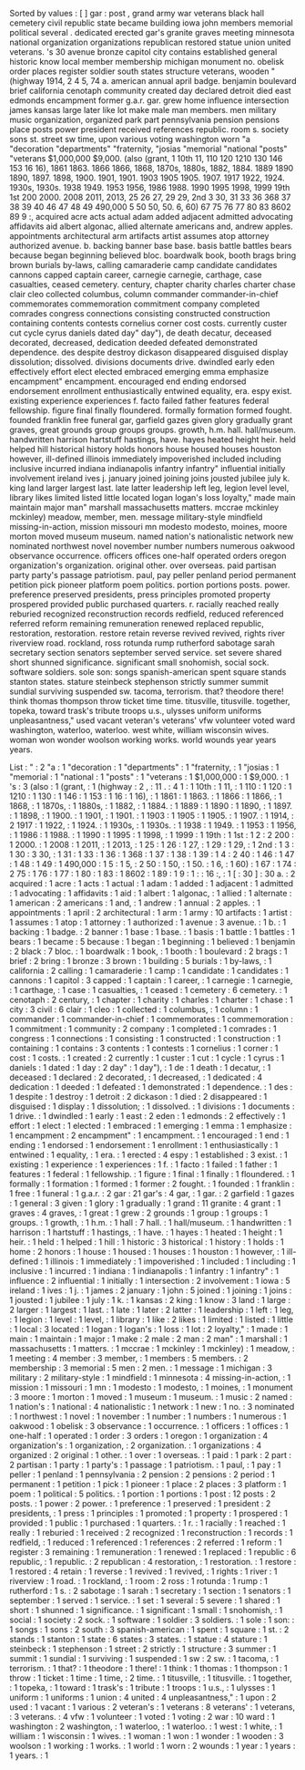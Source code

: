 Sorted by values :
[ ] gar : post , grand army war veterans black hall cemetery civil republic state became building iowa john members memorial political several . dedicated erected gar's granite graves meeting minnesota national organization organizations republican restored statue union united veterans. 's 30 avenue bronze capitol city contains established general historic know local member membership michigan monument no. obelisk order places register soldier south states structure veterans, wooden " (highway 1914, 2 4 5, 74 a. american annual april badge. benjamin boulevard brief california cenotaph community created day declared detroit died east edmonds encampment former g.a.r. gar. grew home influence intersection james kansas large later like lot make male man members. men military music organization, organized park part pennsylvania pension pensions place posts power president received references republic. room s. society sons st. street sw time, upon various voting washington worn "a "decoration "departments" "fraternity, "josias "memorial "national "posts" "veterans $1,000,000 $9,000. (also (grant, 1 10th 11, 110 120 1210 130 146 153 16 16), 1861 1863. 1866 1866, 1868, 1870s, 1880s, 1882, 1884. 1889 1890 1890, 1897. 1898, 1900. 1901, 1901. 1903 1905 1905. 1907. 1917 1922, 1924. 1930s, 1930s. 1938 1949. 1953 1956, 1986 1988. 1990 1995 1998, 1999 19th 1st 200 2000. 2008 2011, 2013, 25 26 27, 29 29, 2nd 3 30, 31 33 36 368 37 38 39 40 46 47 48 49 490,000 5 50 50, 50. 6, 60) 67 75 76 77 80 83 8602 89 9 :, acquired acre acts actual adam added adjacent admitted advocating affidavits aid albert algonac, allied alternate americans and, andrew apples. appointments architectural arm artifacts artist assumes atop attorney authorized avenue. b. backing banner base base. basis battle battles bears because began beginning believed bloc. boardwalk book, booth brags bring brown burials by-laws, calling camaraderie camp candidate candidates cannons capped captain career, carnegie carnegie, carthage, case casualties, ceased cemetery. century, chapter charity charles charter chase clair cleo collected columbus, column commander commander-in-chief commemorates commemoration commitment company completed comrades congress connections consisting constructed construction containing contents contests cornelius corner cost costs. currently custer cut cycle cyrus daniels dated day" day"), de death decatur, deceased decorated, decreased, dedication deeded defeated demonstrated dependence. des despite destroy dickason disappeared disguised display dissolution; dissolved. divisions documents drive. dwindled early eden effectively effort elect elected embraced emerging emma emphasize encampment" encampment. encouraged end ending endorsed endorsement enrollment enthusiastically entwined equality, era. espy exist. existing experience experiences f. facto failed father features federal fellowship. figure final finally floundered. formally formation formed fought. founded franklin free funeral gar, garfield gazes given glory gradually grant graves, great grounds group groups groups. growth, h.m. hall. hall/museum. handwritten harrison hartstuff hastings, have. hayes heated height heir. held helped hill historical history holds honors house housed houses houston however, ill-defined illinois immediately impoverished included including inclusive incurred indiana indianapolis infantry infantry" influential initially involvement ireland ives j. january joined joining joins jousted jubilee july k. king land larger largest last. late latter leadership left leg, legion level level, library likes limited listed little located logan logan's loss loyalty," made main maintain major man" marshall massachusetts matters. mccrae mckinley mckinley) meadow, member, men. message military-style mindfield missing-in-action, mission missouri mn modesto modesto, moines, moore morton moved museum museum. named nation's nationalistic network new nominated northwest novel november number numbers numerous oakwood observance occurrence. officers offices one-half operated orders oregon organization's organization. original other. over overseas. paid partisan party party's passage patriotism. paul, pay peller penland period permanent petition pick pioneer platform poem politics. portion portions posts. power. preference preserved presidents, press principles promoted property prospered provided public purchased quarters. r. racially reached really reburied recognized reconstruction records redfield, reduced referenced referred reform remaining remuneration renewed replaced republic, restoration, restoration. restore retain reverse revived revived, rights river riverview road. rockland, ross rotunda rump rutherford sabotage sarah secretary section senators september served service. set severe shared short shunned significance. significant small snohomish, social sock. software soldiers. sole son: songs spanish-american spent square stands stanton states. stature steinbeck stephenson strictly summer summit sundial surviving suspended sw. tacoma, terrorism. that? theodore there! think thomas thompson throw ticket time time. titusville, titusville. together, topeka, toward trask's tribute troops u.s., ulysses uniform uniforms unpleasantness," used vacant veteran's veterans' vfw volunteer voted ward washington, waterloo, waterloo. west white, william wisconsin wives. woman won wonder woolson working works. world wounds year years years. 

List :
" : 2
"a : 1
"decoration : 1
"departments" : 1
"fraternity, : 1
"josias : 1
"memorial : 1
"national : 1
"posts" : 1
"veterans : 1
$1,000,000 : 1
$9,000. : 1
's : 3
(also : 1
(grant, : 1
(highway : 2
, : 11
. : 4
1 : 1
10th : 1
11, : 1
110 : 1
120 : 1
1210 : 1
130 : 1
146 : 1
153 : 1
16 : 1
16), : 1
1861 : 1
1863. : 1
1866 : 1
1866, : 1
1868, : 1
1870s, : 1
1880s, : 1
1882, : 1
1884. : 1
1889 : 1
1890 : 1
1890, : 1
1897. : 1
1898, : 1
1900. : 1
1901, : 1
1901. : 1
1903 : 1
1905 : 1
1905. : 1
1907. : 1
1914, : 2
1917 : 1
1922, : 1
1924. : 1
1930s, : 1
1930s. : 1
1938 : 1
1949. : 1
1953 : 1
1956, : 1
1986 : 1
1988. : 1
1990 : 1
1995 : 1
1998, : 1
1999 : 1
19th : 1
1st : 1
2 : 2
200 : 1
2000. : 1
2008 : 1
2011, : 1
2013, : 1
25 : 1
26 : 1
27, : 1
29 : 1
29, : 1
2nd : 1
3 : 1
30 : 3
30, : 1
31 : 1
33 : 1
36 : 1
368 : 1
37 : 1
38 : 1
39 : 1
4 : 2
40 : 1
46 : 1
47 : 1
48 : 1
49 : 1
490,000 : 1
5 : 1
5, : 2
50 : 1
50, : 1
50. : 1
6, : 1
60) : 1
67 : 1
74 : 2
75 : 1
76 : 1
77 : 1
80 : 1
83 : 1
8602 : 1
89 : 1
9 : 1
: : 16
:, : 1
[ : 30
] : 30
a. : 2
acquired : 1
acre : 1
acts : 1
actual : 1
adam : 1
added : 1
adjacent : 1
admitted : 1
advocating : 1
affidavits : 1
aid : 1
albert : 1
algonac, : 1
allied : 1
alternate : 1
american : 2
americans : 1
and, : 1
andrew : 1
annual : 2
apples. : 1
appointments : 1
april : 2
architectural : 1
arm : 1
army : 10
artifacts : 1
artist : 1
assumes : 1
atop : 1
attorney : 1
authorized : 1
avenue : 3
avenue. : 1
b. : 1
backing : 1
badge. : 2
banner : 1
base : 1
base. : 1
basis : 1
battle : 1
battles : 1
bears : 1
became : 5
because : 1
began : 1
beginning : 1
believed : 1
benjamin : 2
black : 7
bloc. : 1
boardwalk : 1
book, : 1
booth : 1
boulevard : 2
brags : 1
brief : 2
bring : 1
bronze : 3
brown : 1
building : 5
burials : 1
by-laws, : 1
california : 2
calling : 1
camaraderie : 1
camp : 1
candidate : 1
candidates : 1
cannons : 1
capitol : 3
capped : 1
captain : 1
career, : 1
carnegie : 1
carnegie, : 1
carthage, : 1
case : 1
casualties, : 1
ceased : 1
cemetery : 6
cemetery. : 1
cenotaph : 2
century, : 1
chapter : 1
charity : 1
charles : 1
charter : 1
chase : 1
city : 3
civil : 6
clair : 1
cleo : 1
collected : 1
columbus, : 1
column : 1
commander : 1
commander-in-chief : 1
commemorates : 1
commemoration : 1
commitment : 1
community : 2
company : 1
completed : 1
comrades : 1
congress : 1
connections : 1
consisting : 1
constructed : 1
construction : 1
containing : 1
contains : 3
contents : 1
contests : 1
cornelius : 1
corner : 1
cost : 1
costs. : 1
created : 2
currently : 1
custer : 1
cut : 1
cycle : 1
cyrus : 1
daniels : 1
dated : 1
day : 2
day" : 1
day"), : 1
de : 1
death : 1
decatur, : 1
deceased : 1
declared : 2
decorated, : 1
decreased, : 1
dedicated : 4
dedication : 1
deeded : 1
defeated : 1
demonstrated : 1
dependence. : 1
des : 1
despite : 1
destroy : 1
detroit : 2
dickason : 1
died : 2
disappeared : 1
disguised : 1
display : 1
dissolution; : 1
dissolved. : 1
divisions : 1
documents : 1
drive. : 1
dwindled : 1
early : 1
east : 2
eden : 1
edmonds : 2
effectively : 1
effort : 1
elect : 1
elected : 1
embraced : 1
emerging : 1
emma : 1
emphasize : 1
encampment : 2
encampment" : 1
encampment. : 1
encouraged : 1
end : 1
ending : 1
endorsed : 1
endorsement : 1
enrollment : 1
enthusiastically : 1
entwined : 1
equality, : 1
era. : 1
erected : 4
espy : 1
established : 3
exist. : 1
existing : 1
experience : 1
experiences : 1
f. : 1
facto : 1
failed : 1
father : 1
features : 1
federal : 1
fellowship. : 1
figure : 1
final : 1
finally : 1
floundered. : 1
formally : 1
formation : 1
formed : 1
former : 2
fought. : 1
founded : 1
franklin : 1
free : 1
funeral : 1
g.a.r. : 2
gar : 21
gar's : 4
gar, : 1
gar. : 2
garfield : 1
gazes : 1
general : 3
given : 1
glory : 1
gradually : 1
grand : 11
granite : 4
grant : 1
graves : 4
graves, : 1
great : 1
grew : 2
grounds : 1
group : 1
groups : 1
groups. : 1
growth, : 1
h.m. : 1
hall : 7
hall. : 1
hall/museum. : 1
handwritten : 1
harrison : 1
hartstuff : 1
hastings, : 1
have. : 1
hayes : 1
heated : 1
height : 1
heir. : 1
held : 1
helped : 1
hill : 1
historic : 3
historical : 1
history : 1
holds : 1
home : 2
honors : 1
house : 1
housed : 1
houses : 1
houston : 1
however, : 1
ill-defined : 1
illinois : 1
immediately : 1
impoverished : 1
included : 1
including : 1
inclusive : 1
incurred : 1
indiana : 1
indianapolis : 1
infantry : 1
infantry" : 1
influence : 2
influential : 1
initially : 1
intersection : 2
involvement : 1
iowa : 5
ireland : 1
ives : 1
j. : 1
james : 2
january : 1
john : 5
joined : 1
joining : 1
joins : 1
jousted : 1
jubilee : 1
july : 1
k. : 1
kansas : 2
king : 1
know : 3
land : 1
large : 2
larger : 1
largest : 1
last. : 1
late : 1
later : 2
latter : 1
leadership : 1
left : 1
leg, : 1
legion : 1
level : 1
level, : 1
library : 1
like : 2
likes : 1
limited : 1
listed : 1
little : 1
local : 3
located : 1
logan : 1
logan's : 1
loss : 1
lot : 2
loyalty," : 1
made : 1
main : 1
maintain : 1
major : 1
make : 2
male : 2
man : 2
man" : 1
marshall : 1
massachusetts : 1
matters. : 1
mccrae : 1
mckinley : 1
mckinley) : 1
meadow, : 1
meeting : 4
member : 3
member, : 1
members : 5
members. : 2
membership : 3
memorial : 5
men : 2
men. : 1
message : 1
michigan : 3
military : 2
military-style : 1
mindfield : 1
minnesota : 4
missing-in-action, : 1
mission : 1
missouri : 1
mn : 1
modesto : 1
modesto, : 1
moines, : 1
monument : 3
moore : 1
morton : 1
moved : 1
museum : 1
museum. : 1
music : 2
named : 1
nation's : 1
national : 4
nationalistic : 1
network : 1
new : 1
no. : 3
nominated : 1
northwest : 1
novel : 1
november : 1
number : 1
numbers : 1
numerous : 1
oakwood : 1
obelisk : 3
observance : 1
occurrence. : 1
officers : 1
offices : 1
one-half : 1
operated : 1
order : 3
orders : 1
oregon : 1
organization : 4
organization's : 1
organization, : 2
organization. : 1
organizations : 4
organized : 2
original : 1
other. : 1
over : 1
overseas. : 1
paid : 1
park : 2
part : 2
partisan : 1
party : 1
party's : 1
passage : 1
patriotism. : 1
paul, : 1
pay : 1
peller : 1
penland : 1
pennsylvania : 2
pension : 2
pensions : 2
period : 1
permanent : 1
petition : 1
pick : 1
pioneer : 1
place : 2
places : 3
platform : 1
poem : 1
political : 5
politics. : 1
portion : 1
portions : 1
post : 12
posts : 2
posts. : 1
power : 2
power. : 1
preference : 1
preserved : 1
president : 2
presidents, : 1
press : 1
principles : 1
promoted : 1
property : 1
prospered : 1
provided : 1
public : 1
purchased : 1
quarters. : 1
r. : 1
racially : 1
reached : 1
really : 1
reburied : 1
received : 2
recognized : 1
reconstruction : 1
records : 1
redfield, : 1
reduced : 1
referenced : 1
references : 2
referred : 1
reform : 1
register : 3
remaining : 1
remuneration : 1
renewed : 1
replaced : 1
republic : 6
republic, : 1
republic. : 2
republican : 4
restoration, : 1
restoration. : 1
restore : 1
restored : 4
retain : 1
reverse : 1
revived : 1
revived, : 1
rights : 1
river : 1
riverview : 1
road. : 1
rockland, : 1
room : 2
ross : 1
rotunda : 1
rump : 1
rutherford : 1
s. : 2
sabotage : 1
sarah : 1
secretary : 1
section : 1
senators : 1
september : 1
served : 1
service. : 1
set : 1
several : 5
severe : 1
shared : 1
short : 1
shunned : 1
significance. : 1
significant : 1
small : 1
snohomish, : 1
social : 1
society : 2
sock. : 1
software : 1
soldier : 3
soldiers. : 1
sole : 1
son: : 1
songs : 1
sons : 2
south : 3
spanish-american : 1
spent : 1
square : 1
st. : 2
stands : 1
stanton : 1
state : 6
states : 3
states. : 1
statue : 4
stature : 1
steinbeck : 1
stephenson : 1
street : 2
strictly : 1
structure : 3
summer : 1
summit : 1
sundial : 1
surviving : 1
suspended : 1
sw : 2
sw. : 1
tacoma, : 1
terrorism. : 1
that? : 1
theodore : 1
there! : 1
think : 1
thomas : 1
thompson : 1
throw : 1
ticket : 1
time : 1
time, : 2
time. : 1
titusville, : 1
titusville. : 1
together, : 1
topeka, : 1
toward : 1
trask's : 1
tribute : 1
troops : 1
u.s., : 1
ulysses : 1
uniform : 1
uniforms : 1
union : 4
united : 4
unpleasantness," : 1
upon : 2
used : 1
vacant : 1
various : 2
veteran's : 1
veterans : 8
veterans' : 1
veterans, : 3
veterans. : 4
vfw : 1
volunteer : 1
voted : 1
voting : 2
war : 10
ward : 1
washington : 2
washington, : 1
waterloo, : 1
waterloo. : 1
west : 1
white, : 1
william : 1
wisconsin : 1
wives. : 1
woman : 1
won : 1
wonder : 1
wooden : 3
woolson : 1
working : 1
works. : 1
world : 1
worn : 2
wounds : 1
year : 1
years : 1
years. : 1
